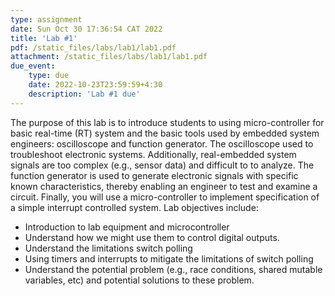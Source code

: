 ```yaml
---
type: assignment
date: Sun Oct 30 17:36:54 CAT 2022
title: 'Lab #1'
pdf: /static_files/labs/lab1/lab1.pdf
attachment: /static_files/labs/lab1/lab1.pdf
due_event: 
    type: due
    date: 2022-10-23T23:59:59+4:30
    description: 'Lab #1 due'
---
```

The purpose of this lab is to introduce students to using micro-controller for basic real-time
(RT) system and the basic tools used by embedded system engineers: oscilloscope and function
generator. The oscilloscope used to troubleshoot electronic systems. Additionally, real-embedded
system signals are too complex (e.g., sensor data) and difficult to to analyze. The function
generator is used to generate electronic signals with specific known characteristics, thereby
enabling an engineer to test and examine a circuit. Finally, you will use a micro-controller to
implement specification of a simple interrupt controlled system. Lab objectives include:
- Introduction to lab equipment and microcontroller
- Understand how we might use them to control digital outputs.
- Understand the limitations switch polling
- Using timers and interrupts to mitigate the limitations of switch polling
- Understand the potential problem (e.g., race conditions, shared mutable variables, etc)
and potential solutions to these problem.

